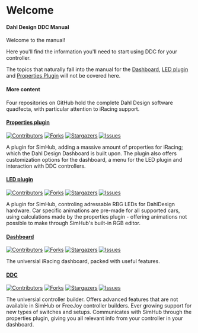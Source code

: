 # Welcome

#### Dahl Design DDC Manual

Welcome to the manual!

Here you'll find the information you'll need to start using DDC for your controller.&#x20;

The topics that naturally fall into the manual for the [Dashboard](https://github.com/andreasdahl1987/DahlDesignDash), [LED plugin](https://github.com/andreasdahl1987/DahlDesignLED) and [Properties Plugin](https://github.com/andreasdahl1987/DahlDesignProperties) will not be covered here.

#### More content

Four repositories on GitHub hold the complete Dahl Design software quadfecta, with particular attention to iRacing support.

#### [Properties plugin](https://github.com/andreasdahl1987/DahlDesignProperties)

[![Contributors](https://camo.githubusercontent.com/c474baaeaeabc5ee940b01a6fbbe5eaedd01dbda4e6eac8bee2b83e1b1b7f43d/68747470733a2f2f696d672e736869656c64732e696f2f6769746875622f636f6e7472696275746f72732f616e64726561736461686c313938372f4461686c44657369676e50726f706572746965732e7376673f7374796c653d666f722d7468652d6261646765)](https://github.com/andreasdahl1987/DahlDesignProperties/graphs/contributors) [![Forks](https://camo.githubusercontent.com/8f14b6263ed0b50b9847fdcd4614cfcadb796b89774883c84f19a1d0bb5a2d4c/68747470733a2f2f696d672e736869656c64732e696f2f6769746875622f666f726b732f616e64726561736461686c313938372f4461686c44657369676e50726f706572746965732e7376673f7374796c653d666f722d7468652d6261646765)](https://github.com/andreasdahl1987/DahlDesignProperties/network/members) [![Stargazers](https://camo.githubusercontent.com/fabb5c1c5b453de6c6fe3e043bcbb6b5f9fa3d8db8d9d0d2da6683e5b7b0c010/68747470733a2f2f696d672e736869656c64732e696f2f6769746875622f73746172732f616e64726561736461686c313938372f4461686c44657369676e50726f706572746965732e7376673f7374796c653d666f722d7468652d6261646765)](https://github.com/andreasdahl1987/DahlDesignProperties/stargazers) [![Issues](https://camo.githubusercontent.com/1811ba3dfec9bd7d3299667e1ced29649f5475c65d9bcea32e9ec07fca04b960/68747470733a2f2f696d672e736869656c64732e696f2f6769746875622f6973737565732f616e64726561736461686c313938372f4461686c44657369676e50726f706572746965732e7376673f7374796c653d666f722d7468652d6261646765)](https://github.com/andreasdahl1987/DahlDesignProperties/issues)

A plugin for SimHub, adding a massive amount of properties for iRacing; which the Dahl Design Dashboard is built upon. The plugin also offers customization options for the dashboard, a menu for the LED plugin and interaction with DDC controllers.

#### [LED plugin](https://github.com/andreasdahl1987/DahlDesignLED)

[![Contributors](https://camo.githubusercontent.com/420930a48c0585315932fbcc1f3c4aea57bc66abe89a424cf5e53c11a1793799/68747470733a2f2f696d672e736869656c64732e696f2f6769746875622f636f6e7472696275746f72732f616e64726561736461686c313938372f4461686c44657369676e4c45442e7376673f7374796c653d666f722d7468652d6261646765)](https://github.com/andreasdahl1987/DahlDesignLED/graphs/contributors) [![Forks](https://camo.githubusercontent.com/ec75b2ea6636adfe815829edb9188fd8e90130a80fc5c23d2481a83e607590bb/68747470733a2f2f696d672e736869656c64732e696f2f6769746875622f666f726b732f616e64726561736461686c313938372f4461686c44657369676e4c45442e7376673f7374796c653d666f722d7468652d6261646765)](https://github.com/andreasdahl1987/DahlDesignLED/network/members) [![Stargazers](https://camo.githubusercontent.com/2ab651a919cfbe52ddc4f930d60c366fe01c821be3b3fd7282357dae19c67432/68747470733a2f2f696d672e736869656c64732e696f2f6769746875622f73746172732f616e64726561736461686c313938372f4461686c44657369676e4c45442e7376673f7374796c653d666f722d7468652d6261646765)](https://github.com/andreasdahl1987/DahlDesignLED/stargazers) [![Issues](https://camo.githubusercontent.com/cc40ecbd203595e9fda91e5c6fd70b88be272b1c336180009782239e16247a04/68747470733a2f2f696d672e736869656c64732e696f2f6769746875622f6973737565732f616e64726561736461686c313938372f4461686c44657369676e4c45442e7376673f7374796c653d666f722d7468652d6261646765)](https://github.com/andreasdahl1987/DahlDesignLED/issues)

A plugin for SimHub, controling adressable RBG LEDs for DahlDesign hardware. Car specific animations are pre-made for all supported cars, using calculations made by the properties plugin - offering animations not possible to make through SimHub's built-in RGB editor.

#### [Dashboard](https://github.com/andreasdahl1987/DahlDesignDash)

[![Contributors](https://camo.githubusercontent.com/2220478c8342ae72f5b8cc135c2641577176f65755ec0613e05dfd04221c8d80/68747470733a2f2f696d672e736869656c64732e696f2f6769746875622f636f6e7472696275746f72732f616e64726561736461686c313938372f4461686c44657369676e446173682e7376673f7374796c653d666f722d7468652d6261646765)](https://github.com/andreasdahl1987/DahlDesignDash/graphs/contributors) [![Forks](https://camo.githubusercontent.com/4aa2dade22c78ddc371bb0a248582f486b2f25b9094c015874e1b37ba4544ee4/68747470733a2f2f696d672e736869656c64732e696f2f6769746875622f666f726b732f616e64726561736461686c313938372f4461686c44657369676e446173682e7376673f7374796c653d666f722d7468652d6261646765)](https://github.com/andreasdahl1987/DahlDesignDash/network/members) [![Stargazers](https://camo.githubusercontent.com/b8045d7a0855bdef20bf8b31826d8a015b7cbd63f9023bffb1d5800ed163e390/68747470733a2f2f696d672e736869656c64732e696f2f6769746875622f73746172732f616e64726561736461686c313938372f4461686c44657369676e446173682e7376673f7374796c653d666f722d7468652d6261646765)](https://github.com/andreasdahl1987/DahlDesignDash/stargazers) [![Issues](https://camo.githubusercontent.com/44de6ded68fdd52beac12c78e4ed4f6602ede3507ab2dbd0bc6b0287f049765a/68747470733a2f2f696d672e736869656c64732e696f2f6769746875622f6973737565732f616e64726561736461686c313938372f4461686c44657369676e446173682e7376673f7374796c653d666f722d7468652d6261646765)](https://github.com/andreasdahl1987/DahlDesignDash/issues)

The universial iRacing dashboard, packed with useful features.

#### [DDC](https://github.com/andreasdahl1987/DahlDesignDDC)

[![Contributors](https://camo.githubusercontent.com/7eeee102e4d72d34159e2f1d3f15e4b12bca4226744b9247c23ac8a64276368e/68747470733a2f2f696d672e736869656c64732e696f2f6769746875622f636f6e7472696275746f72732f616e64726561736461686c313938372f4461686c44657369676e4444432e7376673f7374796c653d666f722d7468652d6261646765)](https://github.com/andreasdahl1987/DahlDesignDDC/graphs/contributors) [![Forks](https://camo.githubusercontent.com/7e230a52bd4786b69eb366b9bf7f1b9eca65aa14cf15e9fbf3b1c6ab4f0d95e9/68747470733a2f2f696d672e736869656c64732e696f2f6769746875622f666f726b732f616e64726561736461686c313938372f4461686c44657369676e4444432e7376673f7374796c653d666f722d7468652d6261646765)](https://github.com/andreasdahl1987/DahlDesignDDC/network/members) [![Stargazers](https://camo.githubusercontent.com/bd6df48b8b7eebabc68f8f78310e09a323b49cdc3d6e6611a52392a7856ed600/68747470733a2f2f696d672e736869656c64732e696f2f6769746875622f73746172732f616e64726561736461686c313938372f4461686c44657369676e4444432e7376673f7374796c653d666f722d7468652d6261646765)](https://github.com/andreasdahl1987/DahlDesignDDC/stargazers) [![Issues](https://camo.githubusercontent.com/fa6d4e37191d01a0715051893e3edfc4df4cc9a490b370af712ededcb5cbcd1a/68747470733a2f2f696d672e736869656c64732e696f2f6769746875622f6973737565732f616e64726561736461686c313938372f4461686c44657369676e4444432e7376673f7374796c653d666f722d7468652d6261646765)](https://github.com/andreasdahl1987/DahlDesignDDC/issues)

The universial controller builder. Offers advanced features that are not available in SimHub or FreeJoy controller builders. Ever growing support for new types of switches and setups. Communicates with SimHub through the properties plugin, giving you all relevant info from your controller in your dashboard.
